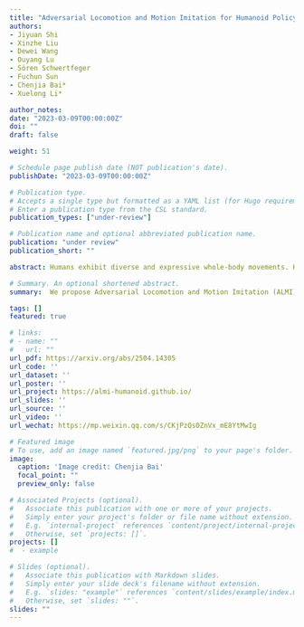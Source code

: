 ```yaml
---
title: "Adversarial Locomotion and Motion Imitation for Humanoid Policy Learning"
authors:
- Jiyuan Shi
- Xinzhe Liu
- Dewei Wang
- Ouyang Lu
- Sören Schwertfeger
- Fuchun Sun
- Chenjia Bai*
- Xuelong Li*

author_notes:
date: "2023-03-09T00:00:00Z"
doi: ""
draft: false

weight: 51

# Schedule page publish date (NOT publication's date).
publishDate: "2023-03-09T00:00:00Z"

# Publication type.
# Accepts a single type but formatted as a YAML list (for Hugo requirements).
# Enter a publication type from the CSL standard.
publication_types: ["under-review"]

# Publication name and optional abbreviated publication name.
publication: "under review"
publication_short: ""

abstract: Humans exhibit diverse and expressive whole-body movements. However, attaining human-like whole-body coordination in humanoid robots remains challenging, as conventional approaches that mimic whole-body motions often neglect the distinct roles of upper and lower body. This oversight leads to computationally intensive policy learning and frequently causes robot instability and falls during real-world execution. To address these issues, we propose Adversarial Locomotion and Motion Imitation (ALMI), a novel framework that enables adversarial policy learning between upper and lower body. Specifically, the lower body aims to provide robust locomotion capabilities to follow velocity commands while the upper body tracks various motions. Conversely, the upper-body policy ensures effective motion tracking when the robot executes velocity-based movements. Through iterative updates, these policies achieve coordinated whole-body control, which can be extended to loco-manipulation tasks with teleoperation systems. Extensive experiments demonstrate that our method achieves robust locomotion and precise motion tracking in both simulation and on the full-size Unitree H1 robot. Additionally, we release a large-scale whole-body motion control dataset featuring high-quality episodic trajectories from MuJoCo simulations deployable on real robots. The project page is this https URL.

# Summary. An optional shortened abstract.
summary:  We propose Adversarial Locomotion and Motion Imitation (ALMI) for humanoid robots, which serves as a novel framework for loco-manipulation tasks, enabling adversarial policy learning between upper and lower body.

tags: []
featured: true

# links:
# - name: ""
#   url: ""
url_pdf: https://arxiv.org/abs/2504.14305
url_code: ''
url_dataset: ''
url_poster: ''
url_project: https://almi-humanoid.github.io/
url_slides: ''
url_source: ''
url_video: ''
url_wechat: https://mp.weixin.qq.com/s/CKjPzQs0ZnVx_mE8YtMwIg

# Featured image
# To use, add an image named `featured.jpg/png` to your page's folder. 
image:
  caption: 'Image credit: Chenjia Bai'
  focal_point: ""
  preview_only: false

# Associated Projects (optional).
#   Associate this publication with one or more of your projects.
#   Simply enter your project's folder or file name without extension.
#   E.g. `internal-project` references `content/project/internal-project/index.md`.
#   Otherwise, set `projects: []`.
projects: []
#  - example

# Slides (optional).
#   Associate this publication with Markdown slides.
#   Simply enter your slide deck's filename without extension.
#   E.g. `slides: "example"` references `content/slides/example/index.md`.
#   Otherwise, set `slides: ""`.
slides: ""
---
```


